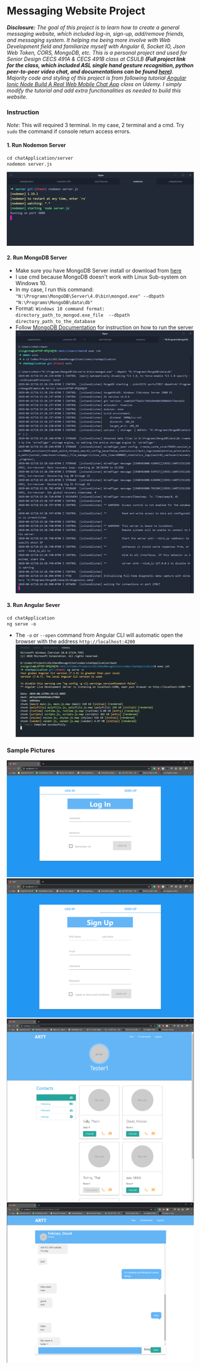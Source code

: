 # Messaging Website Project
*__Disclosure:__ The goal of this project is to learn how to create a general messaging website, which included log-in, sign-up, add/remove friends, and messaging system. It helping me being more involve with Web Development field and familiarize myself with Angular 6, Socket IO, Json Web Token, CORS, MongoDB, etc. This is a personal project and used for Senior Design CECS 491A & CECS 491B class at CSULB __(Full project link for the class, which included ASL single hand gesture recognition, python peer-to-peer video chat, and documentations can be found [here](https://github.com/chriztaka1997/ASL-to-hand-recognition))__. Majority code and styling of this project is from following tutorial [Angular Ionic Node Build A Real Web Mobile Chat App](https://www.udemy.com/angular-ionic-node-build-a-real-web-mobile-chat-app/) class on Udemy. I simply modify the tutorial and add extra functionalities as needed to build this website.*




### Instruction
*Note*: This will required 3 terminal. In my case, 2 terminal and a cmd. Try `sudo` the command if console return access errors. 

#### 1. Run Nodemon Server
```
cd chatApplication/server
nodemon server.js
```
![Nodemon Server](https://github.com/Insignite/MessagingWebsite/blob/master/sampleOutput/nodemon.PNG)
#### 2. Run MongoDB Server
- Make sure you have MongoDB Server install or download from [here](https://www.mongodb.com/download-center/community)
- I use cmd because MongoDB doesn't work with Linux Sub-system on Windows 10.
- In my case, I run this command:
` "N:\Programs\MongoDB\Server\4.0\bin\mongod.exe" --dbpath "N:\Programs\MongoDB\data\db" `
- Format:
` Windows 10 command format: directory_path_to_mongod.exe_file  --dbpath directory_path_to_the_database `
- Follow [MongoDB Documentation](https://docs.mongodb.com/manual/installation/) for instruction on how to run the server
![MongoDB Server](https://github.com/Insignite/MessagingWebsite/blob/master/sampleOutput/mongoDB.PNG)
#### 3. Run Angular Sever
```
cd chatApplication
ng serve -o
```
- The `-o` or `--open` command from Angular CLI will automatic open the browser with the address `http://localhost:4200` 
![Angular Server](https://github.com/Insignite/MessagingWebsite/blob/master/sampleOutput/angular.PNG)
### Sample Pictures
![LogIn](https://github.com/Insignite/MessagingWebsite/blob/master/sampleOutput/login.PNG)
![SignUp](https://github.com/Insignite/MessagingWebsite/blob/master/sampleOutput/signup.PNG)
![Homepage](https://github.com/Insignite/MessagingWebsite/blob/master/sampleOutput/home.PNG)
![Messaging](https://github.com/Insignite/MessagingWebsite/blob/master/sampleOutput/message.PNG)
